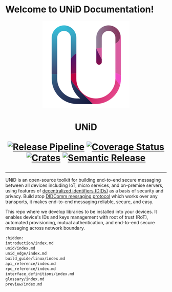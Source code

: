 # Welcome to UNiD Documentation!

<p style="text-align: center !important;">
<img src="_assets/unid_u_logo.svg" alt="UNiD Logo" />
</p>

<h1 style="text-align: center;">
UNiD
    
[![Release Pipeline](https://github.com/getunid/unid/actions/workflows/release-pipeline.yml/badge.svg?branch=main)](https://github.com/getunid/unid/actions/workflows/release-pipeline.yml) [![Coverage Status](https://coveralls.io/repos/github/getunid/unid/badge.svg)](https://coveralls.io/github/getunid/unid) [![Crates](https://img.shields.io/crates/v/unid.svg)](https://crates.io/crates/unid) [![Semantic Release](https://img.shields.io/badge/semantic--release-rust-B7410E?logo=semantic-release)](https://github.com/semantic-release/semantic-release)
</h1>

<hr />

UNiD is an open-source toolkit for building end-to-end secure messaging between all devices including IoT, micro services, and on-premise servers, using features of [decentralized identifiers (DIDs)](https://www.w3.org/TR/did-core/) as a basis of security and privacy. Build atop [DIDComm messaging protocol](https://github.com/decentralized-identity/didcomm-messaging) which works over any transports, it makes end-to-end messaging reliable, secure, and easy.

This repo where we develop libraries to be installed into your devices. It enables device's IDs and keys management with root of trust (RoT), automated provisioning, mutual authentication, and end-to-end secure messaging across network boundary.

```{toctree}
:hidden:
introduction/index.md
unid/index.md
unid_edge/index.md
build_guide/linux/index.md
api_reference/index.md
rpc_reference/index.md
interface_definitions/index.md
glossary/index.md
preview/index.md
```
